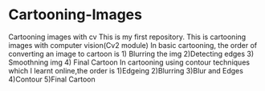 # Cartooning-Images
Cartooning images with cv 
This is my first repository.
This is cartooning images with computer vision(Cv2 module)
In basic cartooning, the order of converting an image to cartoon is 1) Blurring the img 2)Detecting edges 3) Smoothning img 4) Final Cartoon
In cartooning using contour techniques which I learnt online,the order is 1)Edgeing 2)Blurring 3)Blur and Edges 4)Contour 5)Final Cartoon
